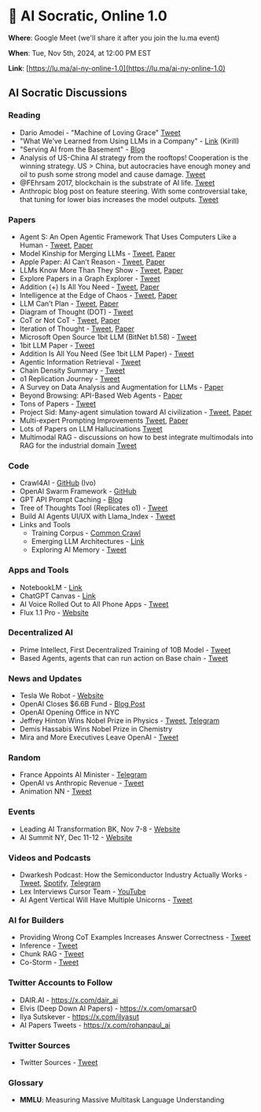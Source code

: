 # 🏺 AI Socratic, Online 1.0

**Where**: Google Meet (we'll share it after you join the lu.ma event)

**When**: Tue, Nov 5th, 2024, at 12:00 PM EST

**Link**: [https://lu.ma/ai-ny-online-1.0](https://lu.ma/ai-ny-online-1.0)


## AI Socratic Discussions

### Reading

- Dario Amodei - "Machine of Loving Grace" [Tweet](https://x.com/DarioAmodei/status/1844830404064288934)
- "What We’ve Learned from Using LLMs in a Company" - [Link](https://applied-llms.org/#design-your-ux-for-human-in-the-loop) (Kirill)
- "Serving AI from the Basement" - [Blog](https://www.ahmadosman.com/blog/serving-ai-from-the-basement-part-ii/)
- Analysis of US-China AI strategy from the rooftops! Cooperation is the winning strategy. US > China, but autocracies have enough money and oil to push some strong model and cause damage. [Tweet](https://x.com/labenz/status/1849268348757938641)
- @FEhrsam 2017, blockchain is the substrate of AI life. [Tweet](https://x.com/js_horne/status/1849162754579476848)
- Anthropic blog post on feature steering. With some controversial take, that tuning for lower bias increases the model outputs. [Tweet](https://x.com/AnthropicAI/status/1849840131412296039)

### Papers

- Agent S: An Open Agentic Framework That Uses Computers Like a Human - [Tweet](https://x.com/MFarajtabar/status/1844456880971858028), [Paper](https://arxiv.org/abs/2410.08164v1)
- Model Kinship for Merging LLMs - [Tweet](https://x.com/omarsar0/status/1846753148007846329), [Paper](https://arxiv.org/abs/2410.12613)
- Apple Paper: AI Can’t Reason - [Tweet](https://x.com/MFarajtabar/status/1844456880971858028), [Paper](https://arxiv.org/pdf/2410.05229)
- LLMs Know More Than They Show - [Tweet](https://x.com/omarsar0/status/1842240840389001381), [Paper](https://arxiv.org/pdf/2410.02707)
- Explore Papers in a Graph Explorer - [Tweet](https://x.com/leland_mcinnes/status/1844111271903494338?7a=)
- Addition (+) Is All You Need - [Tweet](https://x.com/omarsar0/status/1844043652966072742), [Paper](https://arxiv.org/pdf/2410.00907)
- Intelligence at the Edge of Chaos - [Tweet](https://x.com/rohanpaul_ai/status/1844140597730263514?2=), [Paper](https://www.arxiv.org/pdf/2410.02536)
- LLM Can’t Plan - [Tweet](https://x.com/omarsar0/status/1838353480672563581), [Paper](https://arxiv.org/pdf/2409.13373)
- Diagram of Thought (DOT) - [Tweet](https://x.com/omarsar0/status/1835882277563179512)
- CoT or Not CoT - [Tweet](https://x.com/omarsar0/status/1836599280477299013), [Paper](https://arxiv.org/pdf/2409.12183)
- Iteration of Thought - [Tweet](https://x.com/omarsar0/status/1836977595847692671), [Paper](https://arxiv.org/pdf/2409.12618)
- Microsoft Open Source 1bit LLM (BitNet b1.58) - [Tweet](https://x.com/rohanpaul_ai/status/1847814379657462201)
- 1bit LLM Paper - [Tweet](https://x.com/rohanpaul_ai/status/1848061956697301072)
- Addition Is All You Need (See 1bit LLM Paper) - [Tweet](https://x.com/rohanpaul_ai/status/1848383106736398456)
- Agentic Information Retrieval - [Tweet](https://x.com/omarsar0/status/1848396596230127655?s=46)
- Chain Density Summary - [Tweet](https://x.com/rohanpaul_ai/status/1850567446475788417)
- o1 Replication Journey - [Tweet](https://x.com/omarsar0/status/1850748790308761988)
- A Survey on Data Analysis and Augmentation for LLMs - [Paper](https://arxiv.org/pdf/2410.12896)
- Beyond Browsing: API-Based Web Agents - [Paper](https://arxiv.org/abs/2410.16464)
- Tons of Papers - [Tweet](https://x.com/TheAITimeline/status/1850237734381834447)
- Project Sid: Many-agent simulation toward AI civilization - [Tweet](https://x.com/omarsar0/status/1853290196286021940), [Paper](https://github.com/altera-al/project-sid)
- Multi-expert Prompting Improvements [Tweet](https://x.com/omarsar0/status/1853286452227899851), [Paper](https://arxiv.org/abs/2411.00492)
- Lots of Papers on LLM Hallucinations [Tweet](https://x.com/omarsar0/status/1852733583036682710)
- Multimodal RAG - discussions on how to best integrate multimodals into RAG for the industrial domain [Tweet](https://x.com/dair_ai/status/1853119468001534296)

### Code

- Crawl4AI - [GitHub](https://github.com/unclecode/crawl4ai) (Ivo)
- OpenAI Swarm Framework - [GitHub](https://github.com/openai/swarm)
- GPT API Prompt Caching - [Blog](https://openai.com/index/api-prompt-caching/)
- Tree of Thoughts Tool (Replicates o1) - [Tweet](https://x.com/pranavmarla/status/1838590157265539307)
- Build AI Agents UI/UX with Llama_Index - [Tweet](https://x.com/llama_index/status/1837154691001520367)
- Links and Tools
  - Training Corpus - [Common Crawl](https://commoncrawl.org)
  - Emerging LLM Architectures - [Link](https://a16z.com/emerging-architectures-for-llm-applications/)
  - Exploring AI Memory - [Tweet](https://x.com/TGUPJ/status/1848548324388778386)


### Apps and Tools

- NotebookLM - [Link](https://notebooklm.google.com)
- ChatGPT Canvas - [Link](https://openai.com/index/introducing-canvas/)
- AI Voice Rolled Out to All Phone Apps - [Tweet](https://x.com/sama/status/1838864011321872407?26=)
- Flux 1.1 Pro - [Website](https://t.me/c/1915094366/383/2453)


### Decentralized AI

- Prime Intellect, First Decentralized Training of 10B Model - [Tweet](https://x.com/PrimeIntellect/status/1844814829154169038)
- Based Agents, agents that can run action on Base chain - [Tweet](https://x.com/MurrLincoln/status/1850226148594082120)

### News and Updates

- Tesla We Robot - [Website](https://www.tesla.com/we-robot)
- OpenAI Closes $6.6B Fund - [Blog Post](https://openai.com/index/scale-the-benefits-of-ai/)
- OpenAI Opening Office in NYC
- Jeffrey Hinton Wins Nobel Prize in Physics - [Tweet](https://x.com/jmannhart/status/1843831370352865711?s=46), [Telegram](https://t.me/c/1915094366/383/2458)
- Demis Hassabis Wins Nobel Prize in Chemistry
- Mira and More Executives Leave OpenAI - [Tweet](https://x.com/miramurati/status/1839025700009030027)

### Random

- France Appoints AI Minister - [Telegram](https://t.me/c/1915094366/383/2446)
- OpenAI vs Anthropic Revenue - [Tweet](https://x.com/tanayj/status/1841345929993212211)
- Animation NN - [Tweet](https://x.com/gabeElbling/status/1850220333631943068)

### Events

- Leading AI Transformation BK, Nov 7-8 - [Website](https://www.conference-board.org/events/leading-ai-transformation)
- AI Summit NY, Dec 11-12 - [Website](https://newyork.theaisummit.com/)

### Videos and Podcasts

- Dwarkesh Podcast: How the Semiconductor Industry Actually Works - [Tweet](https://x.com/dwarkesh_sp/status/1842262083825738058?s=46), [Spotify](https://open.spotify.com/episode/6q1XODE2L5bqqBwe7434S7), [Telegram](https://t.me/c/1915094366/1589/2423)
- Lex Interviews Cursor Team - [YouTube](https://www.youtube.com/watch?v=oFfVt3S51T4)
- AI Agent Vertical Will Have Multiple Unicorns - [Tweet](https://x.com/garrytan/status/1842675062811545902)


### AI for Builders

- Providing Wrong CoT Examples Increases Answer Correctness - [Tweet](https://x.com/omarsar0/status/1849139985712369907)
- Inference - [Tweet](https://x.com/rohanpaul_ai/status/1849453447579324592)
- Chunk RAG - [Tweet](https://x.com/omarsar0/status/1850742796673744954)
- Co-Storm - [Tweet](https://x.com/YuchengJiang0/status/1850925017049280527)

### Twitter Accounts to Follow
- DAIR.AI - https://x.com/dair_ai
- Elvis (Deep Down AI Papers) - https://x.com/omarsar0
- Ilya Sutskever - https://x.com/ilyasut
- AI Papers Tweets - https://x.com/rohanpaul_ai

### Twitter Sources
- Twitter Sources - [Tweet](https://x.com/omarsar0/status/1850240626882674885)

### **Glossary**
- **MMLU**: Measuring Massive Multitask Language Understanding
